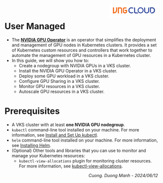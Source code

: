 <div style="float: right;"><img src="../../images/01.png" width="160px" /></div><br>


# User Managed
- The **[NVIDIA GPU Operator](https://github.com/NVIDIA/gpu-operator)** is an operator that simplifies the deployment and management of GPU nodes in Kubernetes clusters. It provides a set of Kubernetes custom resources and controllers that work together to automate the management of GPU resources in a Kubernetes cluster.
- In this guide, we will show you how to:
  - Create a nodegroup with NVIDIA GPUs in a VKS cluster.
  - Install the NVIDIA GPU Operator in a VKS cluster.
  - Deploy some GPU workload in a VKS cluster.
  - Configure GPU Sharing in a VKS cluster.
  - Monitor GPU resources in a VKS cluster.
  - Autoscale GPU resources in a VKS cluster.

# Prerequisites
- A VKS cluster with at least **one NVIDIA GPU nodegroup**.
- `kubectl` command-line tool installed on your machine. For more information, see [Install and Set Up kubectl](https://kubernetes.io/docs/tasks/tools/install-kubectl/).
- `helm` command-line tool installed on your machine. For more information, see [Installing Helm](https://helm.sh/docs/intro/install/).
- (Optional) Other tools and libraries that you can use to monitor and manage your Kubernetes resources:
  - `kubectl-view-allocations` plugin for monitoring cluster resources. For more information, see [kubectl-view-allocations](https://github.com/davidB/kubectl-view-allocations).


<div style="float: right;">
<i>Cuong. Duong Manh - 2024/06/12</i>
</div>